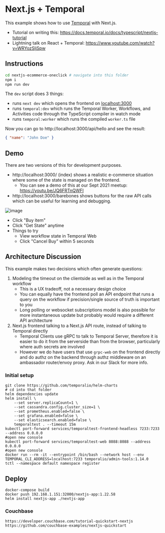 # Next.js + Temporal

This example shows how to use [Temporal](https://docs.temporal.io/) with Next.js.

- Tutorial on writing this: https://docs.temporal.io/docs/typescript/nextjs-tutorial
- Lightning talk on React + Temporal: https://www.youtube.com/watch?v=WRYozSljSpw

## Instructions

```bash
cd nextjs-ecommerce-oneclick # navigate into this folder
npm i
npm run dev
```

The `dev` script does 3 things:

- runs `next dev` which opens the frontend on [localhost:3000](http://localhost:3000)
- runs `temporal:dev` which runs the Temporal Worker, Workflows, and Activities code through the TypeScript compiler in watch mode
- runs `temporal:worker` which runs the compiled `worker.ts` file

Now you can go to http://localhost:3000/api/hello and see the result:

```json
{ "name": "John Doe" }
```

## Demo

There are two versions of this for development purposes.

- http://localhost:3000/ (index) shows a realistic e-commerce situation where some of the state is managed on the frontend.
  - You can see a demo of this at our Sept 2021 meetup: https://youtu.be/JQ6FRTnQWFI
- http://localhost:3000/barebones shows buttons for the raw API calls which can be useful for learning and debugging.

![image](https://user-images.githubusercontent.com/6764957/135000553-6ac7d0b7-d2fb-4901-aee1-73251de33f67.png)

- Click "Buy item"
- Click "Get State" anytime
- Things to try
  - View workflow state in Temporal Web
  - Click "Cancel Buy" within 5 seconds

## Architecture Discussion

This example makes two decisions which often generate questions:

1. Modeling the timeout on the clientside as well as in the Temporal workflow
   - This is a UX tradeoff, not a necessary design choice
   - You can equally have the frontend poll an API endpoint that runs a query on the workflow if precision/single source of truth is important to you
   - Long polling or websocket subscriptions model is also possible for more instantaneous update but probably would require a different API architecture
2. Next.js frontend talking to a Next.js API route, instead of talking to Temporal directly
   - Temporal Clients use gRPC to talk to Temporal Server, therefore it is easier to do it from the serverside than from the browser, particularly where auth secrets are involved
   - However we do have users that use `grpc-web` on the frontend directly and do authz on the backend through authz middleware on an ambassador router/envoy proxy. Ask in our Slack for more info.

### Initial setup
```
git clone https://github.com/temporalio/helm-charts
# cd into that folder
helm dependencies update
helm install \
    --set server.replicaCount=1 \
    --set cassandra.config.cluster_size=1 \
    --set prometheus.enabled=false \
    --set grafana.enabled=false \
    --set elasticsearch.enabled=false \
    temporaltest . --timeout 15m
kubectl port-forward services/temporaltest-frontend-headless 7233:7233 --address 0.0.0.0
#open new console
kubectl port-forward services/temporaltest-web 8088:8088 --address 0.0.0.0
#open new console
docker run --rm -it --entrypoint /bin/bash --network host --env TEMPORAL_CLI_ADDRESS=localhost:7233 temporalio/admin-tools:1.14.0
tctl --namespace default namespace register
```

## Deploy
```
docker-compose build
docker push 192.168.1.151:32000/nextjs-app:1.22.58
helm install nextjs-app ./nextjs-app
```

### Couchbase
```
https://developer.couchbase.com/tutorial-quickstart-nextjs
https://github.com/couchbase-examples/nextjs-quickstart
```